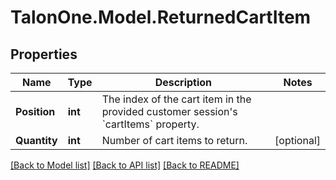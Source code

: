 # TalonOne.Model.ReturnedCartItem
## Properties

Name | Type | Description | Notes
------------ | ------------- | ------------- | -------------
**Position** | **int** | The index of the cart item in the provided customer session&#39;s &#x60;cartItems&#x60; property. | 
**Quantity** | **int** | Number of cart items to return.  | [optional] 

[[Back to Model list]](../README.md#documentation-for-models) [[Back to API list]](../README.md#documentation-for-api-endpoints) [[Back to README]](../README.md)

